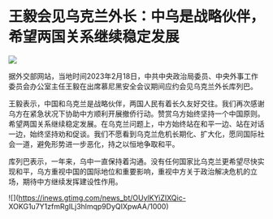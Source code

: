 # 王毅会见乌克兰外长：中乌是战略伙伴，希望两国关系继续稳定发展

![](https://inews.gtimg.com/news_bt/Oa5Z_qVmYOx1-B_R98cAZERipNL7T8LptcWY02gPMvZ2UAA/1000)

据外交部网站，当地时间2023年2月18日，中共中央政治局委员、中央外事工作委员会办公室主任王毅在出席慕尼黑安全会议期间应约会见乌克兰外长库列巴。

王毅表示，中国和乌克兰是战略伙伴，两国人民有着长久友好交往。我们再次感谢乌方在紧急状况下协助中方顺利开展撤侨行动。赞赏乌方始终坚持一个中国原则。希望两国关系继续稳定发展。在乌克兰问题上，中方始终站在和平一边、站在对话一边，始终坚持劝和促谈。我们不愿看到乌克兰危机长期化、扩大化，愿同国际社会一道，避免形势进一步恶化，持之以恒地争取和平。

库列巴表示，一年来，乌中一直保持着沟通。没有任何国家比乌克兰更希望尽快实现和平，乌方重视中国的国际地位和重要影响，重视中方关于政治解决危机的立场，期待中方继续发挥建设性作用。

![](https://inews.gtimg.com/news_bt/OUylKYiZIXQic-
XOKG1u7Y1zfmRgILj3hlmqp9DyQIXpwAA/1000)


